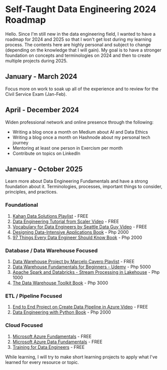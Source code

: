 # Self-Taught Data Engineering 2024 Roadmap
Hello. Since I'm still new in the data engineering field, I wanted to have a roadmap for 2024 and 2025 so that I won't get lost during my learning process. The contents here are highly personal and subject to change (depending on the knowledge that I will gain). My goal is to have a stronger foundation on concepts and terminologies on 2024 and then to create multiple projects during 2025.

## January - March 2024
Focus more on work to soak up all of the experience and to review for the Civil Service Exam (Jan-Feb).

## April - December 2024
Widen professional network and online presence through the following:
- Writing a blog once a month on Medium about AI and Data Ethics
- Writing a blog once a month on Hashnode about my personal tech journey
- Mentoring at least one person in Exercism per month
- Contribute on topics on LinkedIn

## January - October 2025
Learn more about Data Engineering Fundamentals and have a strong foundation about it. Terminologies, processes, important things to consider, principles, and practices.

### Foundational
1. [Kahan Data Solutions Playlist](https://www.youtube.com/playlist?list=PLy4OcwImJzBKg3rmROyI_CBBAYlQISkOO) - FREE
2. [Data Engineering Tutorial from Scaler Video](https://www.youtube.com/watch?v=QSFq8S_Ui5g) - FREE
3. [Vocabulary for Data Engineers by Seattle Data Guy Video](https://www.youtube.com/watch?v=TDbjd6Wl6TI) - FREE
4. [Designing Data-Intensive Applications Book](https://www.amazon.co.uk/Designing-Data-Intensive-Applications-Reliable-Maintainable-ebook/dp/B06XPJML5D?keywords=designing+data-intensive+applications&sr=8-1&linkId=862a4354e613203bee4b9c14e90a7b2d&language=en_GB&ref_=as_li_ss_tl) - Php 2000
5. [97 Things Every Data Engineer Should Know Book](https://www.amazon.co.uk/dp/B0977S3XZJ?_encoding=UTF8&btkr=1&linkId=2d9c1d3f29617b61ff88238bfc6a73e7&language=en_GB&ref_=as_li_ss_tl) - Php 2000

### Database / Data Warehouse Focused
1. [Data Warehouse Project by Marcelo Cavero Playlist](https://www.youtube.com/playlist?list=PLtmW5UAta5WlJkogVpi9ZDDuEp882GoxG) - FREE
2. [Data Warehouse Fundamentals for Beginners - Udemy](https://www.udemy.com/course/data-warehouse-fundamentals-for-beginners/) - Php 5000
3. [Apache Spark and Databricks - Stream Processing in Lakehouse](https://www.udemy.com/course/spark-streaming-using-python/) - Php 1000
4. [The Data Warehouse Toolkit Book](https://www.amazon.co.uk/Data-Warehouse-Toolkit-Definitive-Dimensional/dp/1118530802?&linkId=50a288800f3324f8ac8fc28046b71815&language=en_GB&ref_=as_li_ss_tl) - Php 3000

### ETL / Pipeline Focused
1. [End to End Project on Create Data Pipeline in Azure Video](https://www.youtube.com/watch?v=6iWHf3NIB9o) - FREE
2. [Data Engineering with Python Book](https://www.amazon.co.uk/dp/B08DSLVFNR?_encoding=UTF8&btkr=1&linkId=08b038a1d7d0d7297d4ef9841858eabc&language=en_GB&ref_=as_li_ss_tl) - Php 2000

### Cloud Focused
1. [Microsoft Azure Fundamentals](https://learn.microsoft.com/en-us/training/courses/az-900t00) - FREE
2. [Microsoft Azure Data Fundamentals](https://learn.microsoft.com/en-us/training/courses/dp-900t00) - FREE
3. [Training for Data Engineers](https://learn.microsoft.com/en-us/training/career-paths/data-engineer) - FREE

While learning, I will try to make short learning projects to apply what I've learned for every resource  or topic.
